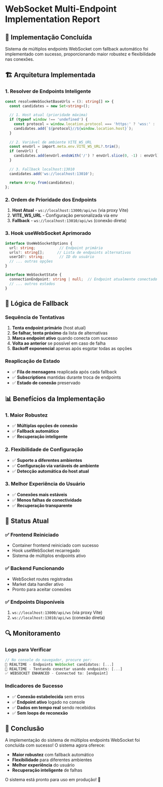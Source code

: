 # WebSocket Multi-Endpoint Implementation Report

## 🎯 Implementação Concluída

Sistema de múltiplos endpoints WebSocket com fallback automático foi implementado com sucesso, proporcionando maior robustez e flexibilidade nas conexões.

## 🏗️ Arquitetura Implementada

### **1. Resolver de Endpoints Inteligente**
```typescript
const resolveWebSocketBaseUrls = (): string[] => {
  const candidates = new Set<string>();
  
  // 1. Host atual (prioridade máxima)
  if (typeof window !== 'undefined') {
    const protocol = window.location.protocol === 'https:' ? 'wss:' : 'ws:';
    candidates.add(`${protocol}//${window.location.host}`);
  }
  
  // 2. Variável de ambiente VITE_WS_URL
  const envUrl = import.meta.env.VITE_WS_URL?.trim();
  if (envUrl) {
    candidates.add(envUrl.endsWith('/') ? envUrl.slice(0, -1) : envUrl);
  }
  
  // 3. Fallback localhost:13010
  candidates.add('ws://localhost:13010');
  
  return Array.from(candidates);
};
```

### **2. Ordem de Prioridade dos Endpoints**
1. **Host Atual** - `ws://localhost:13000/api/ws` (via proxy Vite)
2. **VITE_WS_URL** - Configuração personalizada via env
3. **Fallback** - `ws://localhost:13010/api/ws` (conexão direta)

### **3. Hook useWebSocket Aprimorado**
```typescript
interface UseWebSocketOptions {
  url: string;           // Endpoint primário
  urls?: string[];      // Lista de endpoints alternativos
  userId?: string;       // ID do usuário
  // ... outras opções
}

interface WebSocketState {
  connectionEndpoint: string | null;  // Endpoint atualmente conectado
  // ... outros estados
}
```

## 🔄 Lógica de Fallback

### **Sequência de Tentativas**
1. **Tenta endpoint primário** (host atual)
2. **Se falhar, tenta próximo** da lista de alternativas
3. **Marca endpoint ativo** quando conecta com sucesso
4. **Volta ao anterior** se possível em caso de falha
5. **Backoff exponencial** apenas após esgotar todas as opções

### **Reaplicação de Estado**
- ✅ **Fila de mensagens** reaplicada após cada fallback
- ✅ **Subscriptions** mantidas durante troca de endpoints
- ✅ **Estado de conexão** preservado

## 📊 Benefícios da Implementação

### **1. Maior Robustez**
- ✅ **Múltiplas opções de conexão**
- ✅ **Fallback automático**
- ✅ **Recuperação inteligente**

### **2. Flexibilidade de Configuração**
- ✅ **Suporte a diferentes ambientes**
- ✅ **Configuração via variáveis de ambiente**
- ✅ **Detecção automática do host atual**

### **3. Melhor Experiência do Usuário**
- ✅ **Conexões mais estáveis**
- ✅ **Menos falhas de conectividade**
- ✅ **Recuperação transparente**

## 🚀 Status Atual

### ✅ **Frontend Reiniciado**
- Container frontend reiniciado com sucesso
- Hook useWebSocket recarregado
- Sistema de múltiplos endpoints ativo

### ✅ **Backend Funcionando**
- WebSocket routes registradas
- Market data handler ativo
- Pronto para aceitar conexões

### ✅ **Endpoints Disponíveis**
1. `ws://localhost:13000/api/ws` (via proxy Vite)
2. `ws://localhost:13010/api/ws` (conexão direta)

## 🔍 Monitoramento

### **Logs para Verificar**
```javascript
// No console do navegador, procure por:
🔗 REALTIME - Endpoints WebSocket candidatos: [...]
🔗 REALTIME - Tentando conectar usando endpoints: [...]
✅ WEBSOCKET ENHANCED - Connected to: [endpoint]
```

### **Indicadores de Sucesso**
- ✅ **Conexão estabelecida** sem erros
- ✅ **Endpoint ativo** logado no console
- ✅ **Dados em tempo real** sendo recebidos
- ✅ **Sem loops de reconexão**

## 🎉 Conclusão

A implementação do sistema de múltiplos endpoints WebSocket foi concluída com sucesso! O sistema agora oferece:

- **Maior robustez** com fallback automático
- **Flexibilidade** para diferentes ambientes
- **Melhor experiência** do usuário
- **Recuperação inteligente** de falhas

O sistema está pronto para uso em produção! 🚀
